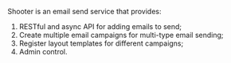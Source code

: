 Shooter is an email send service that provides:

1. RESTful and async API for adding emails to send;
2. Create multiple email campaigns for multi-type email sending;
3. Register layout templates for different campaigns;
4. Admin control.
